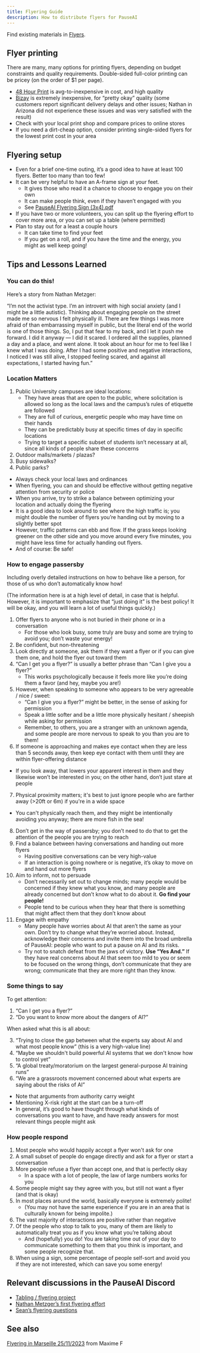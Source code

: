 ```yaml
---
title: Flyering Guide
description: How to distribute flyers for PauseAI
---
```


Find existing materials in [Flyers](https://drive.google.com/drive/folders/1MAU_bq31bEuylhzkt2NkZ_XRY6TlKaqZ?usp=drive_link).

## Flyer printing

There are many, many options for printing flyers, depending on budget constraints and quality requirements. Double-sided full-color printing can be pricey (on the order of $1 per page).

- [48 Hour Print](https://www.48hourprint.com/) is avg-to-inexpensive in cost, and high quality
- [Bizay](https://us.bizay.com/) is extremely inexpensive, for “pretty okay” quality (some customers report significant delivery delays and other issues; Nathan in Arizona did not experience these issues and was very satisfied with the result)
- Check with your local print shop and compare prices to online stores
- If you need a dirt-cheap option, consider printing single-sided flyers for the lowest print cost in your area

## Flyering setup

- Even for a brief one-time outing, it’s a good idea to have at least 100 flyers. Better too many than too few!
- It can be very helpful to have an A-frame sign at your feet.
  - It gives those who read it a chance to choose to engage you on their own
  - It can make people think, even if they haven’t engaged with you
  - See [PauseAI Flyering Sign (3x4).pdf](https://drive.google.com/file/d/1DNjgsD-QTL6Xf_MI_0COiYOCO3rVhNZ2/view?usp=drive_link)
- If you have two or more volunteers, you can split up the flyering effort to cover more area, or you can set up a table (where permitted)
- Plan to stay out for a least a couple hours
  - It can take time to find your feet
  - If you get on a roll, and if you have the time and the energy, you might as well keep going!

## Tips and Lessons Learned

### You can do this!

Here’s a story from Nathan Metzger:

“I’m not the activist type. I’m an introvert with high social anxiety (and I might be a little autistic). Thinking about engaging people on the street made me so nervous I felt physically ill. There are few things I was more afraid of than embarrassing myself in public, but the literal end of the world is one of those things. So, I put that fear to my back, and I let it push me forward. I did it anyway — I did it scared. I ordered all the supplies, planned a day and a place, and went alone. It took about an hour for me to feel like I knew what I was doing. After I had some positive and negative interactions, I noticed I was still alive, I stopped feeling scared, and against all expectations, I started having fun.”

### Location Matters

1. Public University campuses are ideal locations:
   - They have areas that are open to the public, where solicitation is allowed so long as the local laws and the campus’s rules of etiquette are followed
   - They are full of curious, energetic people who may have time on their hands
   - They can be predictably busy at specific times of day in specific locations
   - Trying to target a specific subset of students isn’t necessary at all, since all kinds of people share these concerns
2. Outdoor malls/markets / plazas?
3. Busy sidewalks?
4. Public parks?

- Always check your local laws and ordinances
- When flyering, you can and should be effective without getting negative attention from security or police
- When you arrive, try to strike a balance between optimizing your location and actually doing the flyering
- It is a good idea to look around to see where the high traffic is; you might double the number of flyers you’re handing out by moving to a slightly better spot
- However, traffic patterns can ebb and flow. If the grass keeps looking greener on the other side and you move around every five minutes, you might have less time for actually handing out flyers.
- And of course: Be safe!

### How to engage passersby

Including overly detailed instructions on how to behave like a person, for those of us who don’t automatically know how!

(The information here is at a high level of detail, in case that is helpful. However, it is important to emphasize that “just doing it” is the best policy! It will be okay, and you will learn a lot of useful things quickly.)

1. Offer flyers to anyone who is not buried in their phone or in a conversation
   - For those who look busy, some truly are busy and some are trying to avoid you; don’t waste your energy!
2. Be confident, but non-threatening
3. Look directly at someone, ask them if they want a flyer or if you can give them one, and hold the flyer out toward them
4. “Can I get you a flyer?” is usually a better phrase than “Can I give you a flyer?”
   - This works psychologically because it feels more like you’re doing them a favor (and hey, maybe you are!)
5. However, when speaking to someone who appears to be very agreeable / nice / sweet:
   - “Can I give you a flyer?” might be better, in the sense of asking for permission
   - Speak a little softer and be a little more physically hesitant / sheepish while asking for permission
   - Remember, to others, you are a stranger with an unknown agenda, and some people are more nervous to speak to you than you are to them!
6. If someone is approaching and makes eye contact when they are less than 5 seconds away, then keep eye contact with them until they are within flyer-offering distance

- If you look away, that lowers your apparent interest in them and they likewise won’t be interested in you; on the other hand, don’t just stare at people

7.  Physical proximity matters; it's best to just ignore people who are farther away (>20ft or 6m) if you're in a wide space

- You can't physically reach them, and they might be intentionally avoiding you anyway; there are more fish in the sea!

8.  Don’t get in the way of passersby; you don’t need to do that to get the attention of the people you are trying to reach
9.  Find a balance between having conversations and handing out more flyers
    - Having positive conversations can be very high-value
    - If an interaction is going nowhere or is negative, it’s okay to move on and hand out more flyers
10. Aim to inform, not to persuade
    - Don’t necessarily set out to change minds; many people would be concerned if they knew what you know, and many people are already concerned but don’t know what to do about it. **Go find your people!**
    - People tend to be curious when they hear that there is something that might affect them that they don’t know about
11. Engage with empathy
    - Many people have worries about AI that aren’t the same as your own. Don’t try to change what they’re worried about. Instead, acknowledge their concerns and invite them into the broad umbrella of PauseAI: people who want to put a pause on AI and its risks.
    - Try not to snatch defeat from the jaws of victory. **Use “Yes And.”** If they have real concerns about AI that seem too mild to you or seem to be focused on the wrong things, don’t communicate that they are wrong; communicate that they are more right than they know.

### Some things to say

To get attention:

1. “Can I get you a flyer?”
2. “Do you want to know more about the dangers of AI?”

When asked what this is all about:

3. “Trying to close the gap between what the experts say about AI and what most people know” (this is a very high-value line)
4. “Maybe we shouldn't build powerful AI systems that we don't know how to control yet”
5. “A global treaty/moratorium on the largest general-purpose AI training runs”
6. “We are a grassroots movement concerned about what experts are saying about the risks of AI”

- Note that arguments from authority carry weight
- Mentioning X-risk right at the start can be a turn-off
- In general, it’s good to have thought through what kinds of conversations you want to have, and have ready answers for most relevant things people might ask

### How people respond

1. Most people who would happily accept a flyer won't ask for one
2. A small subset of people do engage directly and ask for a flyer or start a conversation
3. More people refuse a flyer than accept one, and that is perfectly okay
   - In a space with a lot of people, the law of large numbers works for you
4. Some people might say they agree with you, but still not want a flyer (and that is okay)
5. In most places around the world, basically everyone is extremely polite!
   - (You may not have the same experience if you are in an area that is culturally known for being impolite.)
6. The vast majority of interactions are positive rather than negative
7. Of the people who stop to talk to you, many of them are likely to automatically treat you as if you know what you’re talking about
   - And (hopefully) you do! You are taking time out of your day to communicate something to them that you think is important, and some people recognize that.
8. When using a sign, some percentage of people self-sort and avoid you if they are not interested, which can save you some energy!

## Relevant discussions in the PauseAI Discord

- [Tabling / flyering project](https://discord.com/channels/1100491867675709580/1175000709490561064)
- [Nathan Metzger’s first flyering effort](https://discord.com/channels/1100491867675709580/1211431205707452538)
- [Sean’s flyering questions](https://discord.com/channels/1100491867675709580/1220069198135296031)

## See also

[Flyering in Marseille 25/11/2023](https://docs.google.com/document/d/1xPG5IjDRYCl5n2Lyte8d25iTqcoitU0aMqfyGXzs0Mk/edit?usp=sharing) from Maxime F
